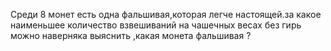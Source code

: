Среди 8 монет есть одна фальшивая,которая легче настоящей.за какое наименьшее количество взвешиваний на чашечных весах без гирь можно наверняка выяснить ,какая монета фальшивая ?
